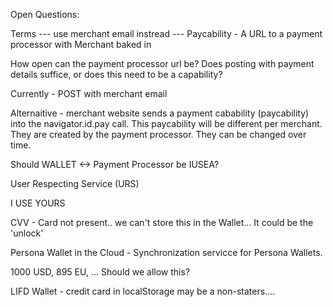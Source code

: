 Open Questions:

Terms --- use merchant email instread --- Paycability - A URL to a payment processor with Merchant baked in

How open can the payment processor url be? Does posting with payment details suffice, or does this need to be a capability?

Currently - POST with merchant email

Alternaitive - merchant website sends a payment cabability (paycability) into the navigator.id.pay call. This
paycability will be different per merchant. They are created by the payment processor. They can be changed over time.


Should WALLET <-> Payment Processor be IUSEA?

User Respecting Service (URS)

I USE YOURS

CVV - Card not present.. we can't store this in the Wallet... It could be the 'unlock'

Persona Wallet in the Cloud - Synchronization servicce for Persona Wallets.


1000 USD, 895 EU, ... Should we allow this?

LIFD Wallet - credit card in localStorage may be a non-staters....